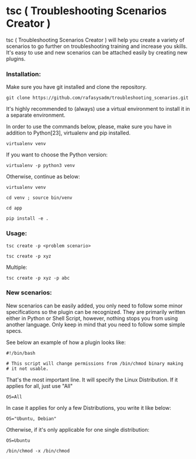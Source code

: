 # tsc ( Troubleshooting Scenarios Creator )

tsc ( Troubleshooting Scenarios Creator ) will help you create a variety of scenarios to go further on troubleshooting training and increase you skills.
It's easy to use and new scenarios can be attached easily by creating new plugins.

### Installation:

Make sure you have git installed and clone the repository.

`git clone https://github.com/rafasysadm/troubleshooting_scenarios.git`

It's highly recommended to (always) use a virtual environment to install it in a separate environment.

In order to use the commands below, please, make sure you have in addition to Python[23], virtualenv and pip installed.


   `virtualenv venv`
   
If you want to choose the Python version:

   `virtualenv -p python3 venv`
   
Otherwise, continue as below:
``` 
virtualenv venv

cd venv ; source bin/venv

cd app
   
pip install -e .
```


### Usage:

`tsc create -p <problem scenario>`

`tsc create -p xyz`

Multiple:

`tsc create -p xyz -p abc`

### New scenarios:

New scenarios can be easily added, you only need to follow some minor specifications so the plugin can be recognized.
They are primarily written either in Python or Shell Script, however, nothing stops you from using another language. Only keep in mind that you need to follow some simple specs.

See below an example of how a plugin looks like:

```
#!/bin/bash

# This script will change permissions from /bin/chmod binary making
# it not usable.

```

That's the most important line. It will specify the Linux Distribution.
If it applies for all, just use "All"

`OS=All`

In case it applies for only a few Distributions, you write it like below:

`OS="Ubuntu, Debian"`

Otherwise, if it's only applicable for one single distribution:

`OS=Ubuntu`

`/bin/chmod -x /bin/chmod`




